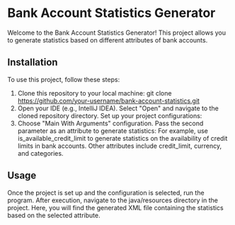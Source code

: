 # Bank Account Statistics Generator

Welcome to the Bank Account Statistics Generator! This project allows you to generate statistics based on different attributes of bank accounts.

## Installation

To use this project, follow these steps:

1. Clone this repository to your local machine:
git clone https://github.com/your-username/bank-account-statistics.git
2. Open your IDE (e.g., IntelliJ IDEA).
Select "Open" and navigate to the cloned repository directory.
Set up your project configurations:
3. Choose "Main With Arguments" configuration.
Pass the second parameter as an attribute to generate statistics:
For example, use is_available_credit_limit to generate statistics on the availability of credit limits in bank accounts.
Other attributes include credit_limit, currency, and categories.

## Usage
Once the project is set up and the configuration is selected, run the program.
After execution, navigate to the java/resources directory in the project.
Here, you will find the generated XML file containing the statistics based on the selected attribute.